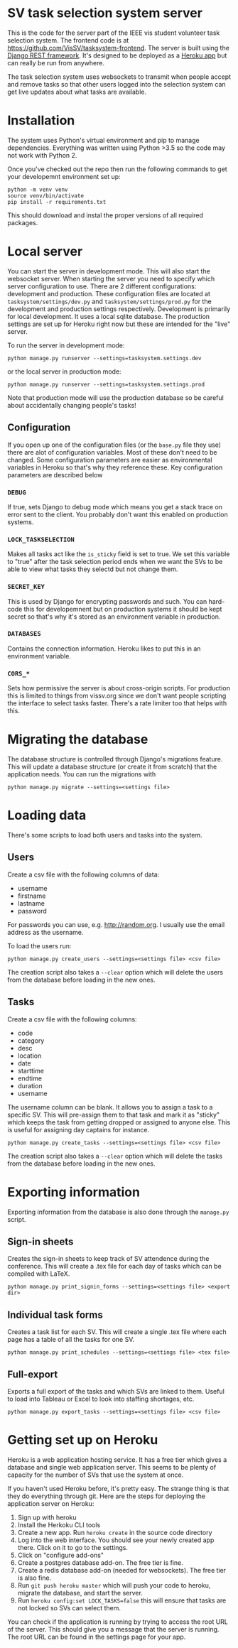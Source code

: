 
# SV task selection system server

This is the code for the server part of the IEEE vis student volunteer task
selection system. The frontend code is at
https://github.com/VisSV/tasksystem-frontend.  The server is built using the
[Django REST framework](http://www.django-rest-framework.org). It's designed to
be deployed as a [Heroku app](http://heroku.com) but can really be run from
anywhere.

The task selection system uses websockets to transmit when people accept and
remove tasks so that other users logged into the selection system can get live
updates about what tasks are available.

# Installation

The system uses Python's virtual environment and pip to manage dependencies.
Everything was written using Python >3.5 so the code may not work with 
Python 2. 

Once you've checked out the repo then run the following commands to get your
developemnt environment set up:

```
python -m venv venv
source venv/bin/activate
pip install -r requirements.txt
```

This should download and instal the proper versions of all required packages.

# Local server

You can start the server in development mode. This will also start the
websocket server. When starting the server you need to specify which server
configuration to use.  There are 2 different configurations: development and
production. These configuration files are located at
`tasksystem/settings/dev.py` and `tasksystem/settings/prod.py` for the
development and production settings respectively. Development is primarily for
local development. It uses a local sqlite database. The production settings 
are set up for Heroku right now but these are intended for the "live" server.

To run the server in development mode:

```
python manage.py runserver --settings=tasksystem.settings.dev
```

or the local server in production mode:

```
python manage.py runserver --settings=tasksystem.settings.prod
```

Note that production mode will use the production database so be careful about
accidentally changing people's tasks!

## Configuration

If you open up one of the configuration files (or the `base.py` file they use)
there are alot of configuration variables. Most of these don't need to be 
changed. Some configuration parameters are easier as environmental variables
in Heroku so that's why they reference these. Key configuration parameters
are described below

### `DEBUG`

If true, sets Django to debug mode which means you get a stack trace on error
sent to the client. You probably don't want this enabled on production 
systems.

### `LOCK_TASKSELECTION`

Makes all tasks act like the `is_sticky` field is set to true. We set this
variable to "true" after the task selection period ends when we want the SVs 
to be able to view what tasks they selectd but not change them.

### `SECRET_KEY`

This is used by Django for encrypting passwords and such. You can hard-code
this for developemnent but on production systems it should be kept secret so
that's why it's stored as an environment variable in production.

### `DATABASES`

Contains the connection information. Heroku likes to put this in an 
environment variable.

### `CORS_*`

Sets how permissive the server is about cross-origin scripts. For production
this is limited to things from vissv.org since we don't want people scripting
the interface to select tasks faster. There's a rate limiter too that helps
with this.

# Migrating the database

The database structure is controlled through Django's migrations feature.
This will update a database structure (or create it from scratch) that the
application needs. You can run the migrations with

```
python manage.py migrate --settings=<settings file>
```

# Loading data

There's some scripts to load both users and tasks into the system.

## Users

Create a csv file with the following columns of data:

* username
* firstname
* lastname
* password

For passwords you can use, e.g. http://random.org. I usually use the email
address as the username.

To load the users run:

```
python manage.py create_users --settings=<settings file> <csv file>
```

The creation script also takes a `--clear` option which will delete the users
from the database before loading in the new ones.

## Tasks

Create a csv file with the following columns:

* code
* category
* desc
* location
* date
* starttime
* endtime
* duration
* username

The username column can be blank. It allows you to assign a task to a specific
SV. This will pre-assign them to that task and mark it as "sticky" which 
keeps the task from getting dropped or assigned to anyone else. This is useful
for assigning day captains for instance.

```
python manage.py create_tasks --settings=<settings file> <csv file>
```

The creation script also takes a `--clear` option which will delete the tasks
from the database before loading in the new ones.

# Exporting information

Exporting information from the database is also done through the `manage.py`
script.

## Sign-in sheets

Creates the sign-in sheets to keep track of SV attendence during the 
conference.  This will create a .tex file for each day of tasks which can
be compiled with LaTeX.

```
python manage.py print_signin_forms --settings=<settings file> <export dir>
```

## Individual task forms

Creates a task list for each SV. This will create a single .tex file where
each page has a table of all the tasks for one SV.

```
python manage.py print_schedules --settings=<settings file> <tex file>
```

## Full-export

Exports a full export of the tasks and which SVs are linked to them. Useful
to load into Tableau or Excel to look into staffing shortages, etc.

```
python manage.py export_tasks --settings=<settings file> <csv file>
```

# Getting set up on Heroku

Heroku is a web application hosting service. It has a free tier which gives
a database and single web application server. This seems to be plenty of
capacity for the number of SVs that use the system at once.

If you haven't used Heroku before, it's pretty easy. The strange thing is
that they do everything through git. Here are the steps for deploying the
application server on Heroku:

1. Sign up with heroku
2. Install the Herkoku CLI tools
3. Create a new app. Run `heroku create` in the source code directory
4. Log into the web interface. You should see your newly created app there.
   Click on it to go to the settings.
5. Click on "configure add-ons"
6. Create a postgres database add-on. The free tier is fine.
7. Create a redis database add-on (needed for websockets). The free tier 
   is also fine.
8. Run `git push heroku master` which will push your code to heroku, migrate
   the database, and start the server.
9. Run `heroku config:set LOCK_TASKS=false` this will ensure that tasks are
   not locked so SVs can select them.

You can check if the application is running by trying to access the root URL
of the server. This should give you a message that the server is running.
The root URL can be found in the settings page for your app.


